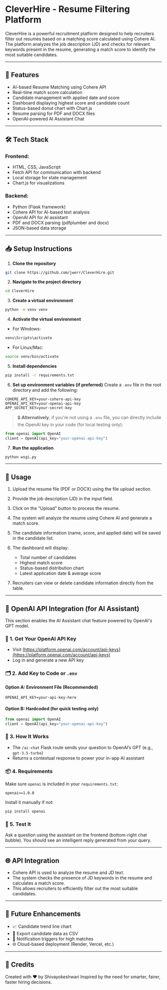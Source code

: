 # CleverHire - Resume Filtering Platform

CleverHire is a powerful recruitment platform designed to help recruiters filter out resumes based on a matching score calculated using Cohere AI.
The platform analyzes the job description (JD) and checks for relevant keywords present in the resume, generating a match score to identify the most suitable candidates.

---

## 🚀 Features

* AI-based Resume Matching using Cohere API
* Real-time match score calculation
* Candidate management with applied date and score
* Dashboard displaying highest score and candidate count
* Status-based donut chart with Chart.js
* Resume parsing for PDF and DOCX files
* OpenAI-powered AI Assistant Chat

---

## 🛠️ Tech Stack

### **Frontend:**

* HTML, CSS, JavaScript
* Fetch API for communication with backend
* Local storage for state management
* Chart.js for visualizations

### **Backend:**

* Python (Flask framework)
* Cohere API for AI-based text analysis
* OpenAI API for AI assistant
* PDF and DOCX parsing (pdfplumber and docx)
* JSON-based data storage

---

## 📥 Setup Instructions

1. **Clone the repository**

```bash
git clone https://github.com/jwerr/CleverHire.git
```

2. **Navigate to the project directory**

```bash
cd CleverHire
```

3. **Create a virtual environment**

```bash
python -m venv venv
```

4. **Activate the virtual environment**

* For Windows:

```bash
venv\Scripts\activate
```

* For Linux/Mac:

```bash
source venv/bin/activate
```

5. **Install dependencies**

```bash
pip install -r requirements.txt
```

6. **Set up environment variables (if preferred)**
   Create a `.env` file in the root directory and add the following:

```
COHERE_API_KEY=your-cohere-api-key
OPENAI_API_KEY=your-openai-api-key
APP_SECRET_KEY=your-secret-key
```

> 🔒 **Alternatively**, if you're not using a `.env` file, you can directly include the OpenAI key in your code (for local testing only):

```python
from openai import OpenAI
client = OpenAI(api_key="your-openai-api-key")
```

7. **Run the application**

```bash
python wsgi.py
```

---

## 🎯 Usage

1. Upload the resume file (PDF or DOCX) using the file upload section.
2. Provide the job description (JD) in the input field.
3. Click on the "Upload" button to process the resume.
4. The system will analyze the resume using Cohere AI and generate a match score.
5. The candidate information (name, score, and applied date) will be saved in the candidate list.
6. The dashboard will display:

   * Total number of candidates
   * Highest match score
   * Status-based distribution chart
   * Latest application date & average score
7. Recruiters can view or delete candidate information directly from the table.

---

## 🤖 OpenAI API Integration (for AI Assistant)

This section enables the AI Assistant chat feature powered by OpenAI's GPT model.

### 🔐 1. Get Your OpenAI API Key

* Visit [https://platform.openai.com/account/api-keys](https://platform.openai.com/account/api-keys)
* Log in and generate a new API key

### 🗂️ 2. Add Key to Code or `.env`

#### Option A: Environment File (Recommended)

```env
OPENAI_API_KEY=your-api-key-here
```

#### Option B: Hardcoded (for quick testing only)

```python
from openai import OpenAI
client = OpenAI(api_key="your-openai-api-key")
```

### 🧠 3. How It Works

* The `/ai-chat` Flask route sends your question to OpenAI’s GPT (e.g., `gpt-3.5-turbo`)
* Returns a contextual response to power your in-app AI assistant

### 📦 4. Requirements

Make sure `openai` is included in your `requirements.txt`:

```
openai>=1.0.0
```

Install it manually if not:

```bash
pip install openai
```

### 🧪 5. Test It

Ask a question using the assistant on the frontend (bottom-right chat bubble).
You should see an intelligent reply generated from your query.

---

## 🌐 API Integration

* Cohere API is used to analyze the resume and JD text.
* The system checks the presence of JD keywords in the resume and calculates a match score.
* This allows recruiters to efficiently filter out the most suitable candidates.

---
## 📌 Future Enhancements

* 📈 Candidate trend line chart
* 📄 Export candidate data as CSV
* 🔔 Notification triggers for high matches
* 🌐 Cloud-based deployment (Render, Vercel, etc.)

---

## 🧠 Credits

Created with ❤️ by Shivayokeshwari
Inspired by the need for smarter, fairer, faster hiring decisions.